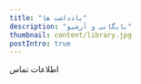 ```yaml
---
title: "یادداشت ها"
description: "بایگانی و آرشیو"
thumbnail: content/library.jpg
postIntro: true
---
```


اطلاعات تماس
